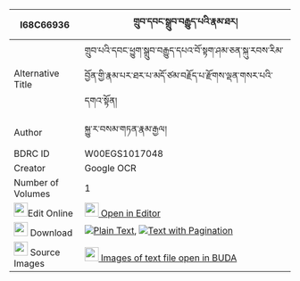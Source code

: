 |I68C66936|གྲུབ་དབང་སྒྲུབ་བརྒྱུད་པའི་རྣམ་ཐར། 
| --- | --- 
|Alternative Title |གྲུབ་པའི་དབང་ཕྱུག་སྒྲུབ་བརྒྱུད་དཔའ་བོ་སྟག་ཤམ་ཅན་སྐུ་རབས་རིམ་བྱོན་གྱི་རྣམ་པར་ཐར་པ་མདོ་ཙམ་བརྗོད་པ་རྫོགས་ལྡན་གསར་པའི་དགའ་སྟོན།
|Author| སྐྱུ་ར་བསམ་གཏན་རྣམ་རྒྱལ།
|BDRC ID | W00EGS1017048
|Creator | Google OCR
|Number of Volumes| 1
|<img width="25" src="https://img.icons8.com/color/25/000000/edit-property.png">Edit Online| [<img width="25" src="https://avatars.githubusercontent.com/u/45091458?s=200&v=4"> Open in Editor](http://editor.openpecha.org/I68C66936)
|<img width="25" src="https://img.icons8.com/fluent/48/000000/download-2.png"/>  Download | [![](https://img.icons8.com/color/20/000000/txt.png)Plain Text](https://github.com/Openpecha/I68C66936/releases/download/v2/drub_wang_drubgyupa_i_namtar_plain_I68C66936.zip), [![](https://img.icons8.com/color/20/000000/txt.png)Text with Pagination](https://github.com/Openpecha/I68C66936/releases/download/v2/drub_wang_drubgyupa_i_namtar_pages_I68C66936.zip)
|<img width="25" src="https://img.icons8.com/plasticine/100/000000/pictures-folder.png"/>  Source Images | [<img width="25" src="https://library.bdrc.io/icons/BUDA-small.svg"> Images of text file open in BUDA](https://library.bdrc.io/show/bdr:W00EGS1017048)